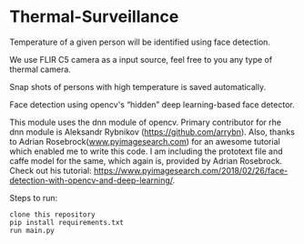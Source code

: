 # Thermal-Surveillance 
 
Temperature of a given person will be identified using face detection.

We use FLIR C5 camera as a input source, feel free to you any type of thermal camera.

Snap shots of persons with high temperature is saved automatically.

Face detection using opencv's “hidden” deep learning-based face detector.

This module uses the dnn module of opencv. Primary contributor for rhe dnn module is Aleksandr Rybnikov (https://github.com/arrybn). Also, thanks to Adrian Rosebrock(www.pyimagesearch.com) for an awesome tutorial which enabled me to write this code. I am including the prototext file and caffe model for the same, which again is, provided by Adrian Rosebrock. Check out his tutorial: https://www.pyimagesearch.com/2018/02/26/face-detection-with-opencv-and-deep-learning/.

Steps to run:

    clone this repository
    pip install requirements.txt
    run main.py


